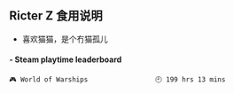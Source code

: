 ## Ricter Z 食用说明
- 喜欢猫猫，是个冇猫孤儿

<!-- steam-box start -->
#### - Steam playtime leaderboard
```text
🎮 World of Warships                 🕘 199 hrs 13 mins
```
<!-- Powered by https://github.com/YouEclipse/steam-box . -->
<!-- steam-box end -->
